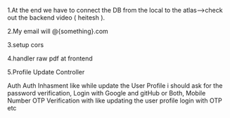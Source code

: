 1.At the end we have to connect the DB from the local to the atlas-->check out the backend video ( heitesh ).

2.My email will @{something}.com

3.setup cors

4.handler raw pdf at frontend

5.Profile Update Controller

Auth
    Auth Inhasment like while update the User Profile i should ask for the password verification,
    Login with Google and gitHub or Both,
    Mobile Number OTP Verification with like updating the user profile login with OTP etc

